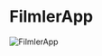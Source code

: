 # FilmlerApp

![FilmlerApp](https://github.com/user-attachments/assets/6a903de2-acf5-4cd4-922d-dacff3ff1d46)
